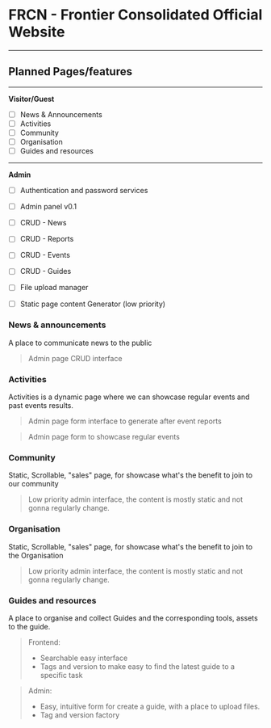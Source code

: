 # FRCN - Frontier Consolidated Official Website

--- 

## Planned Pages/features 

---

__Visitor/Guest__

- [ ] News & Announcements
- [ ] Activities
- [ ] Community 
- [ ] Organisation
- [ ] Guides and resources

---
__Admin__
- [ ] Authentication and password services
- [ ] Admin panel v0.1
- [ ] CRUD - News 
- [ ] CRUD - Reports
- [ ] CRUD - Events
- [ ] CRUD - Guides
- [ ] File upload manager
- [ ] Static page content Generator (low priority)


### News & announcements
A place to communicate news to the public
> Admin page CRUD interface

### Activities
Activities is a dynamic page where we can showcase regular events and past events results.
> Admin page form interface to generate after event reports

> Admin page form to showcase regular events

### Community
Static, Scrollable, "sales" page, for showcase what's the benefit to join to our community
> Low priority admin interface, the content is mostly static and not gonna regularly change.

### Organisation
Static, Scrollable, "sales" page, for showcase what's the benefit to join to the Organisation
> Low priority admin interface, the content is mostly static and not gonna regularly change.

### Guides and resources
A place to organise and collect Guides and the corresponding tools, assets to the guide.
> Frontend: 
> - Searchable easy interface
> - Tags and version to make easy to find the latest guide to a specific task

> Admin: 
> - Easy, intuitive form for create a guide, with a place to upload files.
> - Tag and version factory